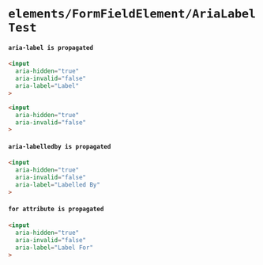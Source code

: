 # `elements/FormFieldElement/AriaLabelTest`

#### `aria-label is propagated`

```html
<input
  aria-hidden="true"
  aria-invalid="false"
  aria-label="Label"
>

```

```html
<input
  aria-hidden="true"
  aria-invalid="false"
>

```

#### `aria-labelledby is propagated`

```html
<input
  aria-hidden="true"
  aria-invalid="false"
  aria-label="Labelled By"
>

```

#### `for attribute is propagated`

```html
<input
  aria-hidden="true"
  aria-invalid="false"
  aria-label="Label For"
>

```

